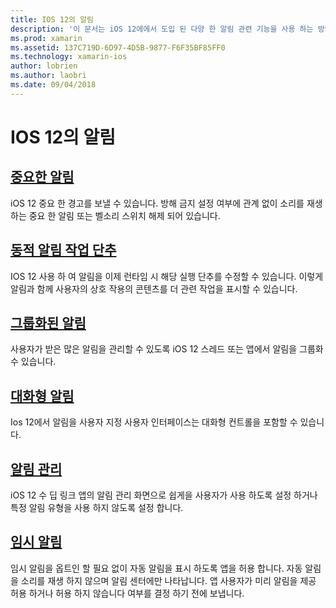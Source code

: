 ```yaml
---
title: IOS 12의 알림
description: '이 문서는 iOS 12에에서 도입 된 다양 한 알림 관련 기능을 사용 하는 방법에 설명 하는 지침에 연결: provisional 알림, 그룹화 된 알림, 알림 관리, 대화형 알림, 동적 알림 실행 단추 및 위험 경고 합니다.'
ms.prod: xamarin
ms.assetid: 137C719D-6D97-4D5B-9877-F6F35BF85FF0
ms.technology: xamarin-ios
author: lobrien
ms.author: laobri
ms.date: 09/04/2018
---
```

# <a name="notifications-in-ios-12"></a>IOS 12의 알림

## <a name="critical-alertscritical-alertsmd"></a>[중요한 알림](critical-alerts.md)

iOS 12 중요 한 경고를 보낼 수 있습니다. 방해 금지 설정 여부에 관계 없이 소리를 재생 하는 중요 한 알림 또는 벨소리 스위치 해제 되어 있습니다.

## <a name="dynamic-notification-action-buttonsdynamic-actionsmd"></a>[동적 알림 작업 단추](dynamic-actions.md)

IOS 12 사용 하 여 알림을 이제 런타임 시 해당 실행 단추를 수정할 수 있습니다.
이렇게 알림과 함께 사용자의 상호 작용의 콘텐츠를 더 관련 작업을 표시할 수 있습니다.

## <a name="grouped-notificationsgroupedmd"></a>[그룹화된 알림](grouped.md)

사용자가 받은 많은 알림을 관리할 수 있도록 iOS 12 스레드 또는 앱에서 알림을 그룹화 수 있습니다.

## <a name="interactive-notificationsinteractivemd"></a>[대화형 알림](interactive.md)

Ios 12에서 알림을 사용자 지정 사용자 인터페이스는 대화형 컨트롤을 포함할 수 있습니다.

## <a name="notification-managementmanagementmd"></a>[알림 관리](management.md)

iOS 12 수 딥 링크 앱의 알림 관리 화면으로 쉽게을 사용자가 사용 하도록 설정 하거나 특정 알림 유형을 사용 하지 않도록 설정 합니다.

## <a name="provisional-notificationsprovisionalmd"></a>[임시 알림](provisional.md)

임시 알림을 옵트인 할 필요 없이 자동 알림을 표시 하도록 앱을 허용 합니다. 자동 알림을 소리를 재생 하지 않으며 알림 센터에만 나타납니다. 앱 사용자가 미리 알림을 제공 허용 하거나 허용 하지 않습니다 여부를 결정 하기 전에 보냅니다.
